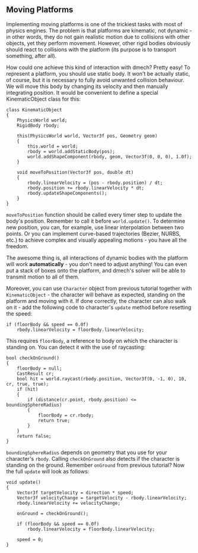 Moving Platforms
----------------
Implementing moving platforms is one of the trickiest tasks with most of physics engines. The problem is that platforms are kinematic, not dynamic - in other words, they do not gain realistic motion due to collisions with other objects, yet they perform movement. However, other rigid bodies obviously should react to collisions with the platform (its purpose is to transport something, after all).

How could one achieve this kind of interaction with dmech? Pretty easy! To represent a platform, you should use static body. It won't be actually static, of course, but it is necessary to fully avoid unwanted collision behaviour. We will move this body by changing its velocity and then manually integrating position. It would be convenient to define a special KinematicObject class for this:

    class KinematicObject
    {
        PhysicsWorld world;
        RigidBody rbody;

        this(PhysicsWorld world, Vector3f pos, Geometry geom)
        {
            this.world = world;
            rbody = world.addStaticBody(pos);
            world.addShapeComponent(rbody, geom, Vector3f(0, 0, 0), 1.0f);
        }

        void moveToPosition(Vector3f pos, double dt)
        {
            rbody.linearVelocity = (pos - rbody.position) / dt;
            rbody.position += rbody.linearVelocity * dt;
            rbody.updateShapeComponents();
        }
    }

`moveToPosition` function should be called every timer step to update the body's position. Remember to call it before `world.update()`. To determine new position, you can, for example, use linear interpolation between two points. Or you can implement curve-based trajectories (Bezier, NURBS, etc.) to achieve complex and visually appealing motions - you have all the freedom.

The awesome thing is, all interactions of dynamic bodies with the platform will work **automatically** - you don't need to adjust anything! You can even put a stack of boxes onto the platform, and dmech's solver will be able to transmit motion to all of them.

Moreover, you can use `Character` object from previous tutorial together with `KinematicObject` - the character will behave as expected, standing on the platform and moving with it. If done correctly, the character can also walk on it - add the following code to character's `update` method before resetting the speed:

    if (floorBody && speed == 0.0f)
        rbody.linearVelocity = floorBody.linearVelocity;
        
This requires `floorBody`, a reference to body on which the character is standing on. You can detect it with the use of raycasting:

    bool checkOnGround()
    {
        floorBody = null;
        CastResult cr;
        bool hit = world.raycast(rbody.position, Vector3f(0, -1, 0), 10, cr, true, true);
        if (hit)
        {
            if (distance(cr.point, rbody.position) <= boundingSphereRadius)
            {
                floorBody = cr.rbody;
                return true;
            }
        }
        return false;
    }

`boundingSphereRadius` depends on geometry that you use for your character's `rbody`. Calling `checkOnGround` also detects if the character is standing on the ground. Remember `onGround` from previous tutorial? Now the full `update` will look as follows:

    void update()
    {
        Vector3f targetVelocity = direction * speed;
        Vector3f velocityChange = targetVelocity - rbody.linearVelocity;
        rbody.linearVelocity += velocityChange;
        
        onGround = checkOnGround();
        
        if (floorBody && speed == 0.0f)
            rbody.linearVelocity = floorBody.linearVelocity;
        
        speed = 0;
    }
